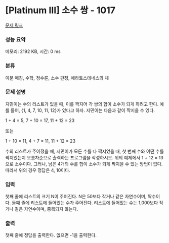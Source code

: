 # [Platinum III] 소수 쌍 - 1017 

[문제 링크](https://www.acmicpc.net/problem/1017) 

### 성능 요약

메모리: 2192 KB, 시간: 0 ms

### 분류

이분 매칭, 수학, 정수론, 소수 판정, 에라토스테네스의 체

### 문제 설명

<p>지민이는 수의 리스트가 있을 때, 이를 짝지어 각 쌍의 합이 소수가 되게 하려고 한다. 예를 들어, {1, 4, 7, 10, 11, 12}가 있다고 하자. 지민이는 다음과 같이 짝지을 수 있다.</p>

<p>1 + 4 = 5, 7 + 10 = 17, 11 + 12 = 23</p>

<p>또는</p>

<p>1 + 10 = 11, 4 + 7 = 11, 11 + 12 = 23</p>

<p>수의 리스트가 주어졌을 때, 지민이가 모든 수를 다 짝지었을 때, 첫 번째 수와 어떤 수를 짝지었는지 오름차순으로 출력하는 프로그램을 작성하시오. 위의 예제에서 1 + 12 = 13으로 소수이다. 그러나, 남은 4개의 수를 합이 소수가 되게 짝지을 수 있는 방법이 없다. 따라서 위의 경우 정답은 4, 10이다.</p>

### 입력 

 <p>첫째 줄에 리스트의 크기 N이 주어진다. N은 50보다 작거나 같은 자연수이며, 짝수이다. 둘째 줄에 리스트에 들어있는 수가 주어진다. 리스트에 들어있는 수는 1,000보다 작거나 같은 자연수이며, 중복되지 않는다.</p>

### 출력 

 <p>첫째 줄에 정답을 출력한다. 없으면 -1을 출력한다.</p>

